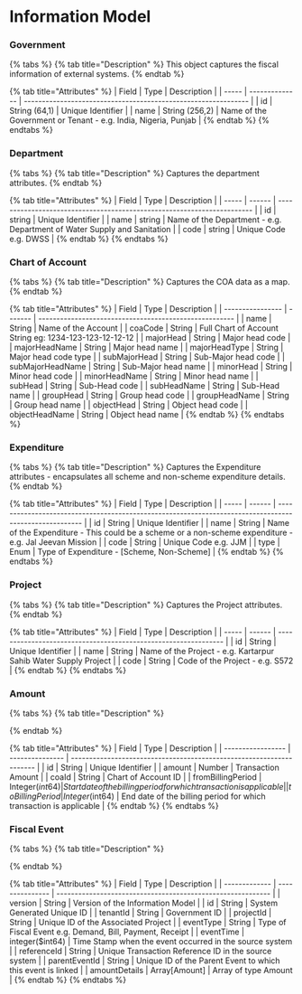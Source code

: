 # Information Model

### Government

{% tabs %}
{% tab title="Description" %}
This object captures the fiscal information of external systems.
{% endtab %}

{% tab title="Attributes" %}
| Field | Type           | Description                                                    |
| ----- | -------------- | -------------------------------------------------------------- |
| id    | String (64,1)  | Unique Identifier                                              |
| name  | String (256,2) | Name of the Government or Tenant - e.g. India, Nigeria, Punjab |
{% endtab %}
{% endtabs %}

### Department

{% tabs %}
{% tab title="Description" %}
Captures the department attributes.
{% endtab %}

{% tab title="Attributes" %}
| Field | Type   | Description                                                             |
| ----- | ------ | ----------------------------------------------------------------------- |
| id    | string | Unique Identifier                                                       |
| name  | string | Name of the Department - e.g. Department of Water Supply and Sanitation |
| code  | string | Unique Code e.g. DWSS                                                   |
{% endtab %}
{% endtabs %}

### Chart of Account

{% tabs %}
{% tab title="Description" %}
Captures the COA data as a map.
{% endtab %}

{% tab title="Attributes" %}
| Field            | Type    | Description                                            |
| ---------------- | ------- | ------------------------------------------------------ |
| name             | String  | Name of the Account                                    |
| coaCode          | String  | Full Chart of Account String eg: 1234-123-123-12-12-12 |
| majorHead        | String  | Major head code                                        |
| majorHeadName    | String  | Major head name                                        |
| majorHeadType    | String  | Major head code type                                   |
| subMajorHead     | String  | Sub-Major head code                                    |
| subMajorHeadName | String  | Sub-Major head name                                    |
| minorHead        | String  | Minor head code                                        |
| minorHeadName    | String  | Minor head name                                        |
| subHead          | String  | Sub-Head code                                          |
| subHeadName      | String  | Sub-Head name                                          |
| groupHead        | String  | Group head code                                        |
| groupHeadName    | String  | Group head name                                        |
| objectHead       | String  | Object head code                                       |
| objectHeadName   | String  | Object head name                                       |
{% endtab %}
{% endtabs %}

### Expenditure

{% tabs %}
{% tab title="Description" %}
Captures the Expenditure attributes - encapsulates all scheme and non-scheme expenditure details.
{% endtab %}

{% tab title="Attributes" %}
| Field | Type   | Description                                                                                            |
| ----- | ------ | ------------------------------------------------------------------------------------------------------ |
| id    | String | Unique Identifier                                                                                      |
| name  | String | Name of the Expenditure - This could be a scheme or a non-scheme expenditure - e.g. Jal Jeevan Mission |
| code  | String | Unique Code e.g. JJM                                                                                   |
| type  | Enum   | Type of Expenditure - \[Scheme, Non-Scheme]                                                            |
{% endtab %}
{% endtabs %}

### Project

{% tabs %}
{% tab title="Description" %}
Captures the Project attributes.
{% endtab %}

{% tab title="Attributes" %}
| Field | Type   | Description                                                     |
| ----- | ------ | --------------------------------------------------------------- |
| id    | String | Unique Identifier                                               |
| name  | String | Name of the Project - e.g. Kartarpur Sahib Water Supply Project |
| code  | String | Code of the Project - e.g. S572                                 |
{% endtab %}
{% endtabs %}

### Amount

{% tabs %}
{% tab title="Description" %}

{% endtab %}

{% tab title="Attributes" %}
| Field             | Type            | Description                                                          |
| ----------------- | --------------- | -------------------------------------------------------------------- |
| id                | String          | Unique Identifier                                                    |
| amount            | Number          | Transaction Amount                                                   |
| coaId             | String          | Chart of Account ID                                                  |
| fromBillingPeriod | Integer($int64) | Start date of the billing period for which transaction is applicable |
| toBillingPeriod   | Integer($int64) | End date of the billing period for which transaction is applicable   |
{% endtab %}
{% endtabs %}

### Fiscal Event

{% tabs %}
{% tab title="Description" %}

{% endtab %}

{% tab title="Attributes" %}
| Field         | Type            | Description                                                 |
| ------------- | --------------- | ----------------------------------------------------------- |
| version       | String          | Version of the Information Model                            |
| id            | String          | System Generated Unique ID                                  |
| tenantId      | String          | Government ID                                               |
| projectId     | String          | Unique ID of the Associated Project                         |
| eventType     | String          | Type of Fiscal Event e.g. Demand, Bill, Payment, Receipt    |
| eventTime     | integer($int64) | Time Stamp when the event occurred in the source system     |
| referenceId   | String          | Unique Transaction Reference ID in the source system        |
| parentEventId | String          | Unique ID of the Parent Event to which this event is linked |
| amountDetails | Array\[Amount]  | Array of type Amount                                        |
{% endtab %}
{% endtabs %}



